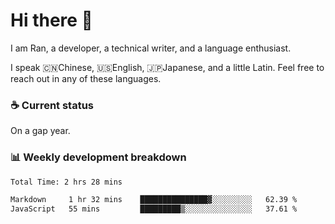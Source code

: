 # Hi there 👋

I am Ran, a developer, a technical writer, and a language enthusiast.

I speak 🇨🇳Chinese, 🇺🇸English, 🇯🇵Japanese, and a little Latin. Feel free to reach out in any of these languages.

<!-- [LinkedIn]() | [Twitter]() | [📧]() -->

### ☕ Current status

On a gap year.

### 📊 Weekly development breakdown

<!--START_SECTION:waka-->

```txt
Total Time: 2 hrs 28 mins

Markdown     1 hr 32 mins    ███████████████▓░░░░░░░░░   62.39 %
JavaScript   55 mins         █████████▒░░░░░░░░░░░░░░░   37.61 %
```

<!--END_SECTION:waka-->
